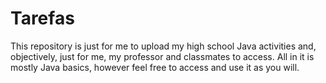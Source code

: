 # Tarefas
This repository is just for me to upload my high school Java activities and, objectively, just for me, my professor and classmates to access.
All in it is mostly Java basics, however feel free to access and use it as you will.
